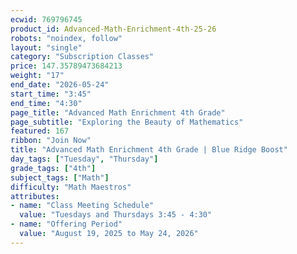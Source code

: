 ```yaml
---
ecwid: 769796745
product_id: Advanced-Math-Enrichment-4th-25-26
robots: "noindex, follow"
layout: "single"
category: "Subscription Classes"
price: 147.35789473684213
weight: "17"
end_date: "2026-05-24"
start_time: "3:45"
end_time: "4:30"
page_title: "Advanced Math Enrichment 4th Grade"
page_subtitle: "Exploring the Beauty of Mathematics"
featured: 167
ribbon: "Join Now"
title: "Advanced Math Enrichment 4th Grade | Blue Ridge Boost"
day_tags: ["Tuesday", "Thursday"]
grade_tags: ["4th"]
subject_tags: ["Math"]
difficulty: "Math Maestros"
attributes:
- name: "Class Meeting Schedule"
  value: "Tuesdays and Thursdays 3:45 - 4:30"
- name: "Offering Period"
  value: "August 19, 2025 to May 24, 2026"
---
```

